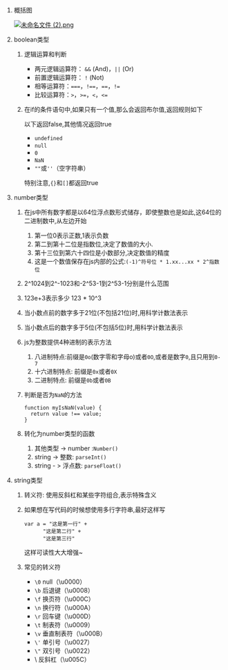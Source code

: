 1. 概括图

   [![未命名文件 (2).png](https://i.loli.net/2017/11/21/5a13f5980f978.png)](https://i.loli.net/2017/11/21/5a13f5980f978.png)

2. boolean类型

   1. 逻辑运算和判断

      - 两元逻辑运算符： `&&` (And)，`||` (Or)
      - 前置逻辑运算符： `!` (Not)
      - 相等运算符：`===`，`!==`，`==`，`!=`
      - 比较运算符：`>`，`>=`，`<`，`<=`

   2. 在if的条件语句中,如果只有一个值,那么会返回布尔值,返回规则如下

      以下返回false,其他情况返回true

      - `undefined`
      - `null`
      - `0`
      - `NaN`
      - `""`或`''`（空字符串）

      特别注意,`{}`和`[]`都返回true

3. number类型

   1. 在js中所有数字都是以64位浮点数形式储存，即使整数也是如此,这64位的二进制数中,从左边开始

      1. 第一位0表示正数,1表示负数
      2. 第二到第十二位是指数位,决定了数值的大小.
      3. 第十三位到第六十四位是小数部分,决定数值的精度
      4. 这是一个数值保存在js内部的公式:`(-1)^符号位 * 1.xx...xx * 2^指数位`

   2. 2^1024到2^-1023和-2^53-1到2^53-1分别是什么范围

   3. 123e+3表示多少  123 * 10^3  

   4. 当小数点前的数字多于21位(不包括21位)时,用科学计数法表示

   5. 当小数点后的数字多于5位(不包括5位)时,用科学计数法表示

   6. js为整数提供4种进制的表示方法

      1. 八进制特点:前缀是`0o`(数字零和字母o)或者`0O`,或者是数字`0`,且只用到`0-7`
      2. 十六进制特点: 前缀是`0x`或者`0X`
      3. 二进制特点: 前缀是`0b`或者`0B`

   7. 判断是否为`NaN`的方法

      ```
      function myIsNaN(value) {
        return value !== value;
      }
      ```

   8. 转化为number类型的函数

      1. 其他类型 -> number :`Number()`
      2. string -> 整数: `parseInt()`
      3. string - > 浮点数: `parseFloat()`

4. string类型

   1. 转义符: 使用反斜杠和某些字符组合,表示特殊含义

   2. 如果想在写代码的时候想使用多行字符串,最好这样写

      ```
      var a = "这是第一行" + 
      		"这是第二行" + 
      		"这是第三行"
      ```

      这样可读性大大增强~

   3. 常见的转义符
      - `\0` null（\u0000）
      - `\b` 后退键（\u0008）
      - `\f` 换页符（\u000C）
      - `\n` 换行符（\u000A）
      - `\r` 回车键（\u000D）
      - `\t` 制表符（\u0009）
      - `\v` 垂直制表符（\u000B）
      - `\'` 单引号（\u0027）
      - `\"` 双引号（\u0022）
      - \ 反斜杠（\u005C）